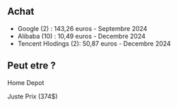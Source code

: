 ## Achat

- Google (2) : 143,26 euros - Septembre 2024
- Alibaba (10) : 10,49 euros - Decembre 2024
- Tencent Hlodings (2):  50,87 euros - Decembre 2024



## Peut etre ?

Home Depot

Juste Prix (374$)
